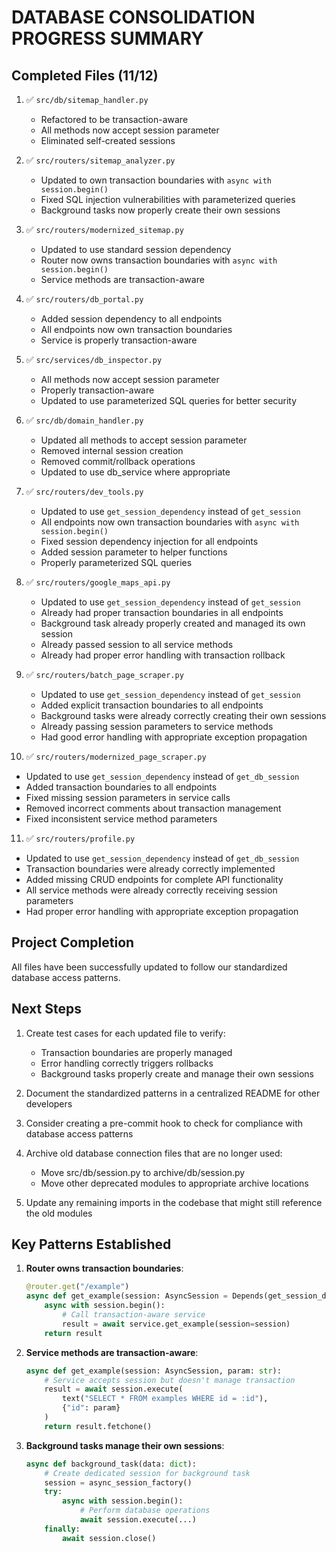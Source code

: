 # DATABASE CONSOLIDATION PROGRESS SUMMARY

## Completed Files (11/12)

1. ✅ `src/db/sitemap_handler.py`
   - Refactored to be transaction-aware
   - All methods now accept session parameter
   - Eliminated self-created sessions

2. ✅ `src/routers/sitemap_analyzer.py`
   - Updated to own transaction boundaries with `async with session.begin()`
   - Fixed SQL injection vulnerabilities with parameterized queries
   - Background tasks now properly create their own sessions

3. ✅ `src/routers/modernized_sitemap.py`
   - Updated to use standard session dependency
   - Router now owns transaction boundaries with `async with session.begin()`
   - Service methods are transaction-aware

4. ✅ `src/routers/db_portal.py`
   - Added session dependency to all endpoints
   - All endpoints now own transaction boundaries
   - Service is properly transaction-aware

5. ✅ `src/services/db_inspector.py`
   - All methods now accept session parameter
   - Properly transaction-aware
   - Updated to use parameterized SQL queries for better security

6. ✅ `src/db/domain_handler.py`
   - Updated all methods to accept session parameter
   - Removed internal session creation
   - Removed commit/rollback operations
   - Updated to use db_service where appropriate

7. ✅ `src/routers/dev_tools.py`
   - Updated to use `get_session_dependency` instead of `get_session`
   - All endpoints now own transaction boundaries with `async with session.begin()`
   - Fixed session dependency injection for all endpoints
   - Added session parameter to helper functions
   - Properly parameterized SQL queries

8. ✅ `src/routers/google_maps_api.py`
   - Updated to use `get_session_dependency` instead of `get_session`
   - Already had proper transaction boundaries in all endpoints
   - Background task already properly created and managed its own session
   - Already passed session to all service methods
   - Already had proper error handling with transaction rollback

9. ✅ `src/routers/batch_page_scraper.py`
   - Updated to use `get_session_dependency` instead of `get_session`
   - Added explicit transaction boundaries to all endpoints
   - Background tasks were already correctly creating their own sessions
   - Already passing session parameters to service methods
   - Had good error handling with appropriate exception propagation

10. ✅ `src/routers/modernized_page_scraper.py`
   - Updated to use `get_session_dependency` instead of `get_db_session`
   - Added transaction boundaries to all endpoints 
   - Fixed missing session parameters in service calls
   - Removed incorrect comments about transaction management
   - Fixed inconsistent service method parameters

11. ✅ `src/routers/profile.py`
   - Updated to use `get_session_dependency` instead of `get_db_session`
   - Transaction boundaries were already correctly implemented
   - Added missing CRUD endpoints for complete API functionality 
   - All service methods were already correctly receiving session parameters
   - Had proper error handling with appropriate exception propagation

## Project Completion

All files have been successfully updated to follow our standardized database access patterns.

## Next Steps

1. Create test cases for each updated file to verify:
   - Transaction boundaries are properly managed
   - Error handling correctly triggers rollbacks
   - Background tasks properly create and manage their own sessions

2. Document the standardized patterns in a centralized README for other developers

3. Consider creating a pre-commit hook to check for compliance with database access patterns

4. Archive old database connection files that are no longer used:
   - Move src/db/session.py to archive/db/session.py
   - Move other deprecated modules to appropriate archive locations

5. Update any remaining imports in the codebase that might still reference the old modules

## Key Patterns Established

1. **Router owns transaction boundaries**:
   ```python
   @router.get("/example")
   async def get_example(session: AsyncSession = Depends(get_session_dependency)):
       async with session.begin():
           # Call transaction-aware service
           result = await service.get_example(session=session)
       return result
   ```

2. **Service methods are transaction-aware**:
   ```python
   async def get_example(session: AsyncSession, param: str):
       # Service accepts session but doesn't manage transaction
       result = await session.execute(
           text("SELECT * FROM examples WHERE id = :id"),
           {"id": param}
       )
       return result.fetchone()
   ```

3. **Background tasks manage their own sessions**:
   ```python
   async def background_task(data: dict):
       # Create dedicated session for background task
       session = async_session_factory()
       try:
           async with session.begin():
               # Perform database operations
               await session.execute(...)
       finally:
           await session.close()
   ```
